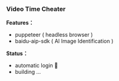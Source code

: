 ### Video Time Cheater

**Features：**

* puppeteer ( headless browser )
* baidu-aip-sdk ( AI Image Identification )

**Status：**

* automatic login 🧡
* building ...

